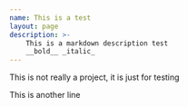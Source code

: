 ```yaml
---
name: This is a test
layout: page
description: >-
    This is a markdown description test
    __bold__ _italic_
---
```


This is not really a project, it is just for testing

This is another line
